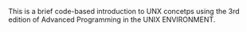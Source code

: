 
This is a brief code-based introduction to UNX concetps using the 3rd edition of Advanced Programming in the UNIX ENVIRONMENT.
